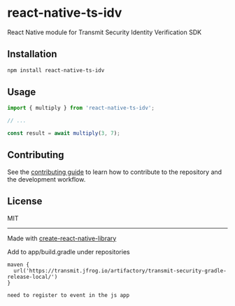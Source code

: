 # react-native-ts-idv

React Native module for Transmit Security Identity Verification SDK

## Installation

```sh
npm install react-native-ts-idv
```

## Usage

```js
import { multiply } from 'react-native-ts-idv';

// ...

const result = await multiply(3, 7);
```

## Contributing

See the [contributing guide](CONTRIBUTING.md) to learn how to contribute to the repository and the development workflow.

## License

MIT

---

Made with [create-react-native-library](https://github.com/callstack/react-native-builder-bob)

Add to app/build.gradle under repositories

    maven {
      url('https://transmit.jfrog.io/artifactory/transmit-security-gradle-release-local/')
    }

    need to register to event in the js app